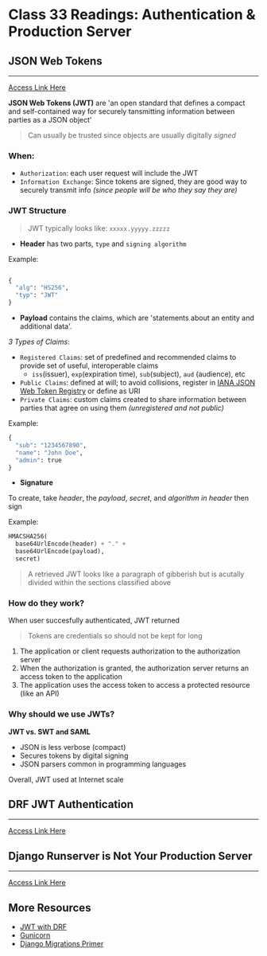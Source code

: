 # Class 33 Readings: Authentication & Production Server

## JSON Web Tokens

___
[Access Link Here](https://jwt.io/introduction/)

**JSON Web Tokens (JWT)** are 'an open standard that defines a compact and self-contained way for securely tansmitting information between parties as a JSON object'

>Can usually be trusted since objects are usually digitally *signed*

### When:

- `Authorization`: each user request will include the JWT
- `Information Exchange`: Since tokens are signed, they are good way to securely transmit info *(since people will be who they say they are)*

### JWT Structure

> JWT typically looks like: `xxxxx.yyyyy.zzzzz`

- **Header** has two parts, `type` and `signing algorithm`

Example: 

```python

{
  "alg": "HS256",
  "typ": "JWT"
}

```

- **Payload** contains the claims, which are 'statements about an entity and additional data'.  

*3 Types of Claims*:

- `Registered Claims`: set of predefined and recommended claims to provide set of useful, interoperable claims
    - `iss`(issuer), `exp`(expiration time), `sub`(subject), `aud` (audience), etc
- `Public Claims`: defined at will; to avoid collisions, register in [IANA JSON Web Token Registry](https://www.iana.org/assignments/jwt/jwt.xhtml) or define as URI
- `Private Claims`: custom claims created to share information between parties that agree on using them *(unregistered and not public)*

Example:

```python
{
  "sub": "1234567890",
  "name": "John Doe",
  "admin": true
}
```

- **Signature**

To create, take *header*, the *payload*, *secret*, and *algorithm in header* then sign

Example:

```python
HMACSHA256(
  base64UrlEncode(header) + "." +
  base64UrlEncode(payload),
  secret)
```

> A retrieved JWT looks like a paragraph of gibberish but is acutally divided within the sections classified above

### How do they work?

When user succesfully authenticated, JWT returned

> Tokens are credentials so should not be kept for long

1. The application or client requests authorization to the authorization server
2. When the authorization is granted, the authorization server returns an access token to the application
3. The application uses the access token to access a protected resource (like an API)

### Why should we use JWTs?  

**JWT vs. SWT and SAML**  

- JSON is less verbose (compact)
- Secures tokens by digital signing
- JSON parsers common in programming languages

Overall, JWT used at Internet scale

## DRF JWT Authentication  

___
[Access Link Here](https://simpleisbetterthancomplex.com/tutorial/2018/12/19/how-to-use-jwt-authentication-with-django-rest-framework.html)



## Django Runserver is Not Your Production Server

___
[Access Link Here](https://build.vsupalov.com/django-runserver-in-production/)


## More Resources  

- [JWT with DRF](https://www.youtube.com/watch?v=Fhcn2qx-4VQ)
- [Gunicorn](https://gunicorn.org/)  
- [Django Migrations Primer](https://realpython.com/django-migrations-a-primer/)
